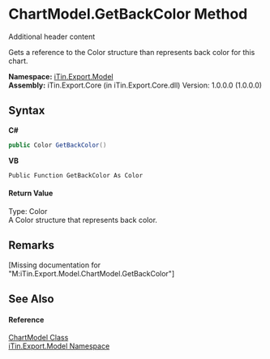 # ChartModel.GetBackColor Method 
Additional header content 

Gets a reference to the Color structure than represents back color for this chart.

**Namespace:**&nbsp;<a href="N_iTin_Export_Model">iTin.Export.Model</a><br />**Assembly:**&nbsp;iTin.Export.Core (in iTin.Export.Core.dll) Version: 1.0.0.0 (1.0.0.0)

## Syntax

**C#**<br />
``` C#
public Color GetBackColor()
```

**VB**<br />
``` VB
Public Function GetBackColor As Color
```


#### Return Value
Type: Color<br />A Color structure that represents back color.

## Remarks
\[Missing <remarks> documentation for "M:iTin.Export.Model.ChartModel.GetBackColor"\]

## See Also


#### Reference
<a href="T_iTin_Export_Model_ChartModel">ChartModel Class</a><br /><a href="N_iTin_Export_Model">iTin.Export.Model Namespace</a><br />